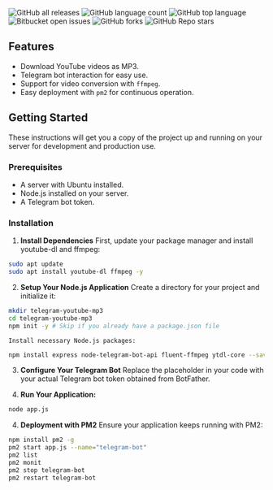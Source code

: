 ![GitHub all releases](https://img.shields.io/github/downloads/Umid-ismayilov/br-music/total)
![GitHub language count](https://img.shields.io/github/languages/count/Umid-ismayilov/br-music)
![GitHub top language](https://img.shields.io/github/languages/top/Umid-ismayilov/br-music?color=yellow)
![Bitbucket open issues](https://img.shields.io/bitbucket/issues/Umid-ismayilov/br-music)
![GitHub forks](https://img.shields.io/github/forks/Umid-ismayilov/br-music?style=social)
![GitHub Repo stars](https://img.shields.io/github/stars/Umid-ismayilov/br-music?style=social)


## Features

- Download YouTube videos as MP3.
- Telegram bot interaction for easy use.
- Support for video conversion with `ffmpeg`.
- Easy deployment with `pm2` for continuous operation.

## Getting Started
  These instructions will get you a copy of the project up and running on your server for development and production use.
  
### Prerequisites
- A server with Ubuntu installed.
- Node.js installed on your server.
- A Telegram bot token.

### Installation
 1. **Install Dependencies**
     First, update your package manager and install youtube-dl and ffmpeg:

```bash
sudo apt update
sudo apt install youtube-dl ffmpeg -y
```

2. **Setup Your Node.js Application**
   Create a directory for your project and initialize it:

```bash
mkdir telegram-youtube-mp3
cd telegram-youtube-mp3
npm init -y # Skip if you already have a package.json file
```
  
    Install necessary Node.js packages:
```bash
npm install express node-telegram-bot-api fluent-ffmpeg ytdl-core --save
```
3. **Configure Your Telegram Bot**
   Replace the placeholder in your code with your actual Telegram bot token obtained from BotFather.

4. **Run Your Application:**
```bash
node app.js
```
4. **Deployment with PM2**
  Ensure your application keeps running with PM2:

```bash
npm install pm2 -g
pm2 start app.js --name="telegram-bot"
pm2 list
pm2 monit
pm2 stop telegram-bot
pm2 restart telegram-bot
```
   




  






